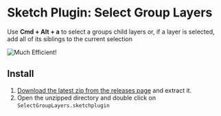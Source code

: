 # Sketch Plugin: Select Group Layers

Use **Cmd + Alt + a** to select a groups child layers or, if a layer is selected, add all of its siblings to the current selection

![Much Efficient!](https://d26dzxoao6i3hh.cloudfront.net/items/330E3N1H402h432P3x2H/Screen%20Recording%202017-07-06%20at%2003.45%20PM.gif?v=66e196c2)

## Install

1. [Download the latest zip from the releases page](https://github.com/mattmcmanus/select-group-layers-sketch-plugin/releases) and extract it.
2. Open the unzipped directory and double click on `SelectGroupLayers.sketchplugin`
